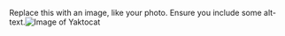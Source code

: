 Replace this with an image, like your photo. Ensure you include some alt-text.![Image of Yaktocat](https://octodex.github.com/images/yaktocat.png)

